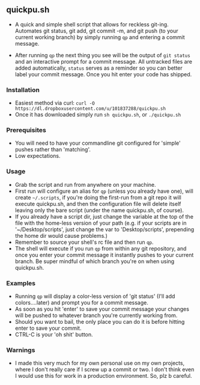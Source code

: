 ## quickpu.sh

* A quick and simple shell script that allows for reckless git-ing. Automates git status, git add, git commit -m, and git push (to your current working branch) by simply running `qp` and entering a commit message.

* After running `qp` the next thing you see will be the output of `git status` and an interactive prompt for a commit message. All untracked files are added automatically, `status` serves as a reminder so you can better label your commit message. Once you hit enter your code has shipped.

### Installation
* Easiest method via curl: `curl -O https://dl.dropboxusercontent.com/u/101837288/quickpu.sh`
* Once it has downloaded simply run `sh quickpu.sh`, or `./quickpu.sh`

### Prerequisites

* You will need to have your commandline git configured for 'simple' pushes rather than 'matching'.
* Low expectations. 

### Usage

* Grab the script and run from anywhere on your machine.
* First run will configure an alias for `qp` (unless you already have one), will create `~/.scripts`, if you're doing the first-run from a git repo it will execute quickpu.sh, and then the configuration file will delete itself leaving only the bare script (under the name quickpu.sh, of course). 
* If you already have a script dir, just change the variable at the top of the file with the home-less version of your path (e.g. if your scripts are in '~/Desktop/scripts', just change the var to 'Desktop/scripts', prepending the home dir would cause problems.)
* Remember to source your shell's rc file and then run `qp`.
* The shell will execute if you run `qp` from within any git repository, and once you enter your commit message it instantly pushes to your current branch. Be super mindful of which branch you're on when using quickpu.sh.

### Examples

* Running `qp` will display a color-less version of 'git status' (I'll add colors....later) and prompt you for a commit message.
* As soon as you hit 'enter' to save your commit message your changes will be pushed to whatever branch you're currently working from.
* Should you want to bail, the only place you can do it is before hitting enter to save your commit. 
* CTRL-C is your 'oh shit' button.

### Warnings

* I made this very much for my own personal use on my own projects, where I don't really care if I screw up a commit or two. I don't think even I would use this for work in a production environment. So, plz b careful.
